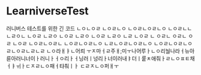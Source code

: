 # LearniverseTest
러니버스 테스트를 위한 긴 코드
ㄴㅇㄴㅇㄹ
ㄴㅇㄹㄴㅇ
ㄴㅇㄹㄴㅇㄹㄴㅇ
ㄴㅇㄹㄴㄴ
ㄴㄹㅇㄴ
ㄴㅇㄹ
ㄴㄹㅇ
ㄴㅇㄹ
ㄴㄹㅇ
ㄴㅇㄹ
ㄴㄹㅇ
ㄴㄹ
ㄴㅇㄹ
ㄴ
ㅇㄹㄴ
ㅇㄹㄴ
ㅇㄹ
ㄴㅇㄹ
ㄴㅇㄹㄴㅇㄹㄴ
ㄴㅇㄹㄴㅇㄹㄴㅇ
ㄴㄹㄴㅇㄹㄴㅇㄹㄴㅇ
ㄴㅇㄹㄴㅇㄹㄴㅇㄹㄴㅇㄹㄴㄹㄴㄹ
ㄴㅇ라ㅐㅑㄴ어릐 ㅜㅈ마ㅓㄹ주ㅐ;미ㅜ나어루ㅏㄴㅇ리눨나라ㅓ뉴아륜아러니너이ㅏ러니ㅏㅓㅇ리ㅏㅓ닝러ㅣ넝리ㅏ너이러내ㅑ더ㅣ뤁ㅊ애줘ㅏㄹㄴㅇㅍㅌ채ㅓㅑㅟㅏㄷㅈㄹㄴㅇ패ㅓ탸춰ㅣㅏ ㄷㄹㅈㄴㅇ퍼ㅐㅜ
